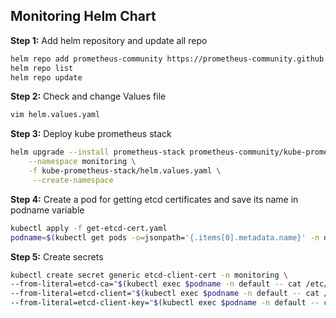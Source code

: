 ## Monitoring Helm Chart

**Step 1:** Add helm repository and update all repo
```bash
helm repo add prometheus-community https://prometheus-community.github.io/helm-charts
helm repo list
helm repo update
```

**Step 2:** Check and change Values file
```bash
vim helm.values.yaml
```

**Step 3:** Deploy kube prometheus stack
```bash
helm upgrade --install prometheus-stack prometheus-community/kube-prometheus-stack \
    --namespace monitoring \
    -f kube-prometheus-stack/helm.values.yaml \
     --create-namespace
```

**Step 4:** Create a pod for getting etcd certificates and save its name in podname variable
```bash
kubectl apply -f get-etcd-cert.yaml
podname=$(kubectl get pods -o=jsonpath='{.items[0].metadata.name}' -n default | grep get-etcd-cert)
```

**Step 5:** Create secrets
```bash
kubectl create secret generic etcd-client-cert -n monitoring \
--from-literal=etcd-ca="$(kubectl exec $podname -n default -- cat /etc/kubernetes/pki/etcd/ca.crt)" \
--from-literal=etcd-client="$(kubectl exec $podname -n default -- cat /etc/kubernetes/pki/apiserver-etcd-client.crt)" \
--from-literal=etcd-client-key="$(kubectl exec $podname -n default -- cat /etc/kubernetes/pki/apiserver-etcd-client.key)"
```